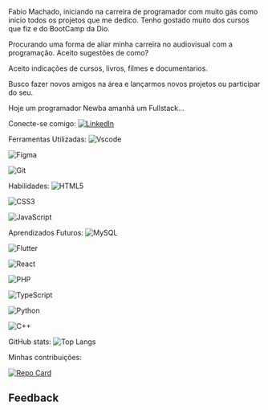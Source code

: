 
Fabio Machado, iniciando na carreira de programador com muito gás como inicio todos os projetos que me dedico. Tenho gostado muito dos cursos que fiz e do BootCamp da Dio.

Procurando uma forma de aliar minha carreira no audiovisual com a programação. Aceito sugestões de como?

Aceito indicações de cursos, livros, filmes e documentarios. 

Busco fazer novos amigos na área e lançarmos novos projetos ou participar do seu. 

Hoje um programador Newba amanhã um Fullstack...

Conecte-se comigo:
[![LinkedIn](https://img.shields.io/badge/LinkedIn-0077B5?style=for-the-badge&logo=linkedin&logoColor=white)](https://www.linkedin.com/feed/?trk=404_page)

Ferramentas Utilizadas: 
![Vscode](https://img.shields.io/badge/Vscode-007ACC?style=for-the-badge&logo=visual-studio-code&logoColor=white)

![Figma](https://img.shields.io/badge/Figma-696969?style=for-the-badge&logo=figma&logoColor=figma)

![Git](https://img.shields.io/badge/GIT-E44C30?style=for-the-badge&logo=git&logoColor=white)

Habilidades:
![HTML5](https://img.shields.io/badge/HTML5-E34F26?style=for-the-badge&logo=html5&logoColor=white) 

![CSS3](https://img.shields.io/badge/CSS3-1572B6?style=for-the-badge&logo=css3&logoColor=white)

![JavaScript](https://img.shields.io/badge/JavaScript-F7DF1E?style=for-the-badge&logo=javascript&logoColor=black)

Aprendizados Futuros:
![MySQL](https://img.shields.io/badge/MySQL-00000F?style=for-the-badge&logo=mysql&logoColor=white)

![Flutter](https://img.shields.io/badge/Flutter-02569B?style=for-the-badge&logo=flutter&logoColor=white)

![React](https://img.shields.io/badge/React-20232A?style=for-the-badge&logo=react&logoColor=61DAFB)

![PHP](https://img.shields.io/badge/PHP-777BB4?style=for-the-badge&logo=php&logoColor=white)

![TypeScript](https://img.shields.io/badge/TypeScript-007ACC?style=for-the-badge&logo=typescript&logoColor=white)

![Python](https://img.shields.io/badge/python-3670A0?style=for-the-badge&logo=python&logoColor=ffdd54)

![C++](https://img.shields.io/badge/C%2B%2B-00599C?style=for-the-badge&logo=c%2B%2B&logoColor=white)

GitHub stats:
![Top Langs](https://github-readme-stats-git-masterrstaa-rickstaa.vercel.app/api/top-langs/?username=SEUUSERNAME&layout=compact&bg_color=000&border_color=30A3DC&title_color=E94D5F&text_color=FFF)

Minhas contribuições:

[![Repo Card](https://github-readme-stats.vercel.app/api/pin/?username=SEUUSERNAME&repo=SEUREPOSITORIO&bg_color=000&border_color=30A3DC&show_icons=true&icon_color=30A3DC&title_color=E94D5F&text_color=FFF)](https://github.com/SEUUSERNAME/SEUREPOSITORIO)

## Feedback



